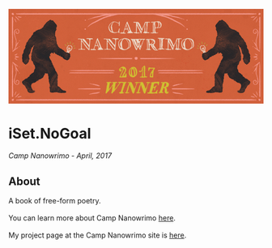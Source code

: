 ![WINNER](https://github.com/tommyyearginjr/iSet.NoGoal/blob/master/Camp-2017-Winner-Facebook-Cover.jpg "WINNER")
# iSet.NoGoal
<i>Camp Nanowrimo - April, 2017</i>
## About
A book of free-form poetry.
<br><br>
You can learn more about Camp Nanowrimo <a target="_blank" href="http://campnanowrimo.org/">here</a>.<br><br>
My project page at the Camp Nanowrimo site is <a target="_blank" href="http://campnanowrimo.org/campers/tommyyearginjr/projects/iset-nogoal">here</a>.
